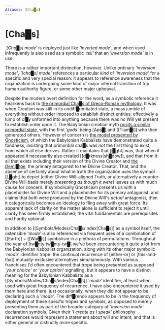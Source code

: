 ```yaml
---
Aliases: [Cha█s]
---
```



# [Cha█s]


*'[Cha█s] mode'* is deployed just like *'inverted mode'*, and when used infrequently is also used as a symbolic *'tell'* that an *'inversion mode'* is in use.

There is a rather important distinction, however.  Unlike ordinary *'inversion mode'*, *'[cha█s] mode'* references a particular *kind* of *'inversion mode'* for a specific and very special reason: it appears to reference awareness that the organization is undergoing some kind of major internal transition of top human authority figure, or some other major upheaval.

Despite the modern overt definition for the word, as a symbolic reference it hearkens back to [the primordial Cha█s of Greco-Roman mythology](https://en.wikipedia.org/wiki/Chaos_(cosmogony)).  It was when Creation was still in its undiff█rentiated state, a mass jumble of everything without order imposed to establish distinct entities; effectively a lump of cl█y unformed into anything because there was no Will yet present to establish order upon it.  The Babylonian creation myth [posits a similar primordial state](https://www.worldhistory.org/article/225/enuma-elish---the-babylonian-epic-of-creation---fu/), with the first *'gods'* being [Aps█] and [[Tiam█t]] who then generated others.  However of concern is [the model presented by Gnosticism](https://en.wikipedia.org/wiki/Chaos_(cosmogony)#Gnosticism), of which the Babylonian Kabbalists have demonstrated quite a fondness, insisting that primordial cha█s was *not* the first thing to exist, from which all else derives.  Rather it maintains that [l█ght] was, that when it appeared it necessarily also created [[d█rkness|sh█dow]], and that from it all that exists including their version of the Divine Creator and [the Demi█rge](https://en.wikipedia.org/wiki/Demiurge#Gnosticism), the primary antagonist to the Divine Creator.  That, and the absence of certainly about what in truth the organization uses the symbol [L█ght] to depict (either Divine Will-aligned Truth, or alternatively a counter-Divine Will basis merely *presenting as though it were*) leaves us with much cause for concern.  If symbolically Gnosticism presents us with a placeholder for Divine Will and a placeholder for its primary antagonist, and claims that *both* were produced by the Divine Will's *actual* antagonist, then it categorically becomes an ideology to fling away with great force.  Its apparent lack of clarity on the matter alone is sufficient to reject it until clarity has been firmly established; the vital fundamentals are prerequisites and hardly optional.

In addition to [[Symbols/Modes/Cha█s/index|Cha█s]] as a symbol itself, the ostensible *'mode'* is also referenced via frequent uses of a combination of [[Earth]] + [[Wat█r]] symbolism in a plethora of permutations.  Throughout the year of [tw█nty tw█nty-tw█] we've been encountering it quite a lot from the Babylonian Kabbalist organization, along with its other major symbolic *'mode'* identifier trope: the continual recurrence of [either-or] or [this-and-that] mutually-exclusive alternatives simultaneously.  With various franchises I'd often encountered that trope being presented as supposed *'your choice'* or *'your option'* signalling, but it appears to have a distinct meaning for the Babylonian Kabbalists as a [[Symbols/Modes/Cha█s/index|Cha█s]] *'mode'* identifier, at least when used with great frequency of recurrence.  I have also encountered it used by them here and there, just occasionally, when they did not appear to be declaring such a *'mode'*.  The diff█rence appears to be in the frequency of deployment of these specific tropes and symbols, as opposed to merely presenting them as part of the broader category of *'inversion mode'* declaration symbols.  Given their *'I create as I speak'* philosophy recurrences would represent a statement about will and intent, and that is either general or distinctly more specific.